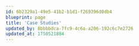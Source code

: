 ```yaml
---
id: 6b2329a1-49e5-41b2-b1d1-f269396d0db4
blueprint: page
title: 'Case Studies'
updated_by: 8bbbbdca-7fc9-4c6a-a206-192c6c7e2726
updated_at: 1750521884
---
```

